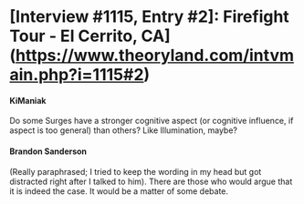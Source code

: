 # [Interview #1115, Entry #2]: Firefight Tour - El Cerrito, CA](https://www.theoryland.com/intvmain.php?i=1115#2)

#### KiManiak

Do some Surges have a stronger cognitive aspect (or cognitive influence, if aspect is too general) than others? Like Illumination, maybe?

#### Brandon Sanderson

(Really paraphrased; I tried to keep the wording in my head but got distracted right after I talked to him). There are those who would argue that it is indeed the case. It would be a matter of some debate.

